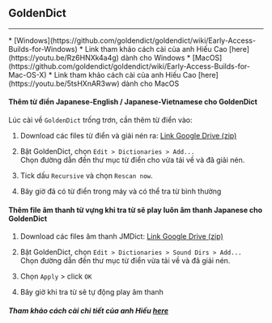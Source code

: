 ## GoldenDict
<hr>
* [Windows](https://github.com/goldendict/goldendict/wiki/Early-Access-Builds-for-Windows)
* Link tham khảo cách cài của anh Hiếu Cao [here](https://youtu.be/Rz6HNXk4a4g) dành cho Windows
* [MacOS](https://github.com/goldendict/goldendict/wiki/Early-Access-Builds-for-Mac-OS-X)
* Link tham khảo cách cài của anh Hiếu Cao [here](https://youtu.be/5tsHXnAR3ww) dành cho MacOS

#### Thêm từ điển Japanese-English / Japanese-Vietnamese cho GoldenDict

Lúc cài về `GoldenDict` trống trơn, cần thêm từ điển vào:

1. Download các files từ điển và giải nén ra: [Link Google Drive (zip)](https://drive.google.com/file/d/1P4-OES1_us8LMKlwVED78mpp7ezdSJYK/view?usp=sharing)

2. Bật GoldenDict, chọn `Edit > Dictionaries > Add...`<br>
    Chọn đường dẫn đến thư mục từ điển cho vừa tải về và đã giải nén. 

3. Tick dấu `Recursive` và chọn `Rescan now`.

4. Bây giờ đã có từ điển trong máy và có thể tra từ bình thường

#### Thêm file âm thanh từ vựng khi tra từ sẽ play luôn âm thanh Japanese cho GoldenDict

1. Download các files âm thanh JMDict: [Link Google Drive (zip)](https://drive.google.com/file/d/1P4-OES1_us8LMKlwVED78mpp7ezdSJYK/view?usp=sharing)

2. Bật GoldenDict, chọn `Edit > Dictionaries > Sound Dirs > Add...`<br>
    Chọn đường dẫn đến thư mục từ điển vừa tải về và đã giải nén. 

3. Chọn `Apply` > click `OK`

4. Bây giờ khi tra từ sẽ tự động play âm thanh

##### Tham khảo cách cài chi tiết của anh Hiếu [here](https://github.com/hieuvijjo/essential_apps#goldendict)
